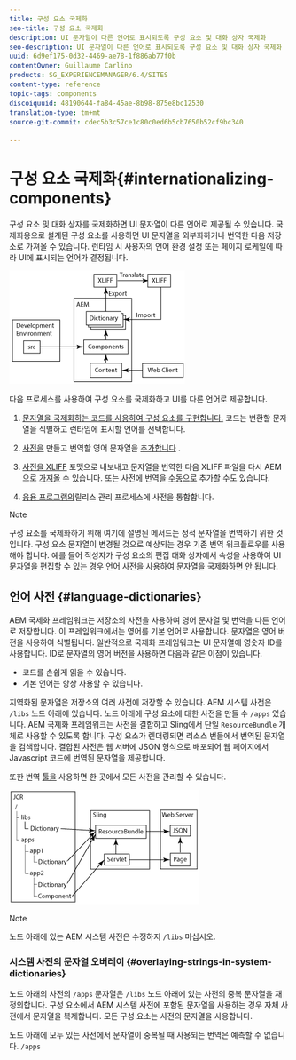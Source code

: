 ```yaml
---
title: 구성 요소 국제화
seo-title: 구성 요소 국제화
description: UI 문자열이 다른 언어로 표시되도록 구성 요소 및 대화 상자 국제화
seo-description: UI 문자열이 다른 언어로 표시되도록 구성 요소 및 대화 상자 국제화
uuid: 6d9ef175-0d32-4469-ae78-1f886ab77f0b
contentOwner: Guillaume Carlino
products: SG_EXPERIENCEMANAGER/6.4/SITES
content-type: reference
topic-tags: components
discoiquuid: 48190644-fa84-45ae-8b98-875e8bc12530
translation-type: tm+mt
source-git-commit: cdec5b3c57ce1c80c0ed6b5cb7650b52cf9bc340

---
```



# 구성 요소 국제화{#internationalizing-components}

구성 요소 및 대화 상자를 국제화하면 UI 문자열이 다른 언어로 제공될 수 있습니다. 국제화용으로 설계된 구성 요소를 사용하면 UI 문자열을 외부화하거나 번역한 다음 저장소로 가져올 수 있습니다. 런타임 시 사용자의 언어 환경 설정 또는 페이지 로케일에 따라 UI에 표시되는 언어가 결정됩니다.

![chlimage_1-9](assets/chlimage_1-9.png)

다음 프로세스를 사용하여 구성 요소를 국제화하고 UI를 다른 언어로 제공합니다.

1. [문자열을 국제화하는 코드를 사용하여 구성 요소를 구현합니다.](/help/sites-developing/i18n-dev.md) 코드는 변환할 문자열을 식별하고 런타임에 표시할 언어를 선택합니다.
1. [사전을](/help/sites-developing/i18n-translator.md#creating-a-dictionary) 만들고 번역할 영어 문자열을 [추가합니다](/help/sites-developing/i18n-translator.md#adding-changing-and-removing-strings) .

1. [사전을 XLIFF](/help/sites-developing/i18n-translator.md#exporting-a-dictionary) 포맷으로 내보내고 문자열을 번역한 다음 XLIFF 파일을 다시 AEM으로 [가져올](/help/sites-developing/i18n-translator.md#importing-a-dictionary) 수 있습니다. 또는 사전에 번역을 [수동으로](/help/sites-developing/i18n-translator.md#editing-translated-strings) 추가할 수도 있습니다.

1. [응용 프로그램의](/help/sites-developing/i18n-translator.md#publishing-dictionaries)릴리스 관리 프로세스에 사전을 통합합니다.

>[!NOTE]
>
>구성 요소를 국제화하기 위해 여기에 설명된 메서드는 정적 문자열을 번역하기 위한 것입니다. 구성 요소 문자열이 변경될 것으로 예상되는 경우 기존 번역 워크플로우를 사용해야 합니다. 예를 들어 작성자가 구성 요소의 편집 대화 상자에서 속성을 사용하여 UI 문자열을 편집할 수 있는 경우 언어 사전을 사용하여 문자열을 국제화하면 안 됩니다.

## 언어 사전 {#language-dictionaries}

AEM 국제화 프레임워크는 저장소의 사전을 사용하여 영어 문자열 및 번역을 다른 언어로 저장합니다. 이 프레임워크에서는 영어를 기본 언어로 사용합니다. 문자열은 영어 버전을 사용하여 식별됩니다. 일반적으로 국제화 프레임워크는 UI 문자열에 영숫자 ID를 사용합니다. ID로 문자열의 영어 버전을 사용하면 다음과 같은 이점이 있습니다.

* 코드를 손쉽게 읽을 수 있습니다.
* 기본 언어는 항상 사용할 수 있습니다.

지역화된 문자열은 저장소의 여러 사전에 저장할 수 있습니다. AEM 시스템 사전은 `/libs` 노드 아래에 있습니다. 노드 아래에 구성 요소에 대한 사전을 만들 수 `/apps` 있습니다. AEM 국제화 프레임워크는 사전을 결합하고 Sling에서 단일 `ResourceBundle` 개체로 사용할 수 있도록 합니다. 구성 요소가 렌더링되면 리소스 번들에서 번역된 문자열을 검색합니다. 결합된 사전은 웹 서버에 JSON 형식으로 배포되어 웹 페이지에서 Javascript 코드에 번역된 문자열을 제공합니다.

또한 번역 [툴을](/help/sites-developing/i18n-translator.md) 사용하면 한 곳에서 모든 사전을 관리할 수 있습니다.

![chlimage_1-10](assets/chlimage_1-10.png)

>[!NOTE]
>
>노드 아래에 있는 AEM 시스템 사전은 수정하지 `/libs` 마십시오.

### 시스템 사전의 문자열 오버레이 {#overlaying-strings-in-system-dictionaries}

노드 아래의 사전의 `/apps` 문자열은 `/libs` 노드 아래에 있는 사전의 중복 문자열을 재정의합니다. 구성 요소에서 AEM 시스템 사전에 포함된 문자열을 사용하는 경우 자체 사전에서 문자열을 복제합니다. 모든 구성 요소는 사전의 문자열을 사용합니다.

노드 아래에 모두 있는 사전에서 문자열이 중복될 때 사용되는 번역은 예측할 수 없습니다. `/apps`
